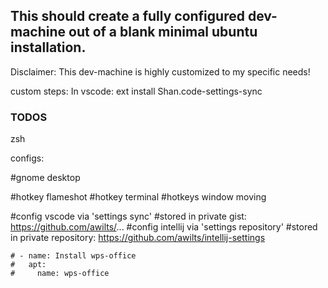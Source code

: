 ## This should create a fully configured dev-machine out of a blank minimal ubuntu installation.
Disclaimer: This dev-machine is highly customized to my specific needs!

custom steps:
In vscode:
ext install Shan.code-settings-sync

### TODOS
zsh

configs:

#gnome desktop


#hotkey flameshot
#hotkey terminal
#hotkeys window moving

#config vscode via 'settings sync'
#stored in private gist: https://github.com/awilts/...
#config intellij via 'settings repository'
#stored in private repository: https://github.com/awilts/intellij-settings


    # - name: Install wps-office
    #   apt:
    #     name: wps-office
        
